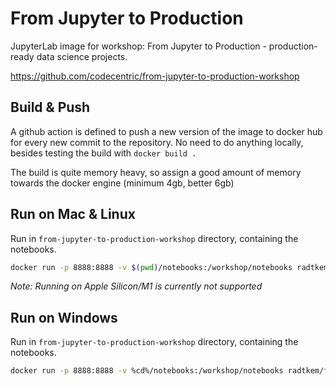 # From Jupyter to Production

JupyterLab image for workshop: From Jupyter to Production - production-ready data science projects.

https://github.com/codecentric/from-jupyter-to-production-workshop

## Build & Push

A github action is defined to push a new version of the image to docker hub for every new commit to the repository. No need to do anything locally, besides testing the build with `docker build .`

The build is quite memory heavy, so assign a good amount of memory towards the docker engine (minimum 4gb, better 6gb)

## Run on Mac & Linux

Run in `from-jupyter-to-production-workshop` directory, containing the notebooks.

```bash
docker run -p 8888:8888 -v $(pwd)/notebooks:/workshop/notebooks radtkem/from-jupyter-to-production-baseimage
```

*Note: Running on Apple Silicon/M1 is currently not supported*

## Run on Windows

Run in `from-jupyter-to-production-workshop` directory, containing the notebooks.

```bash
docker run -p 8888:8888 -v %cd%/notebooks:/workshop/notebooks radtkem/from-jupyter-to-production-baseimage
```

